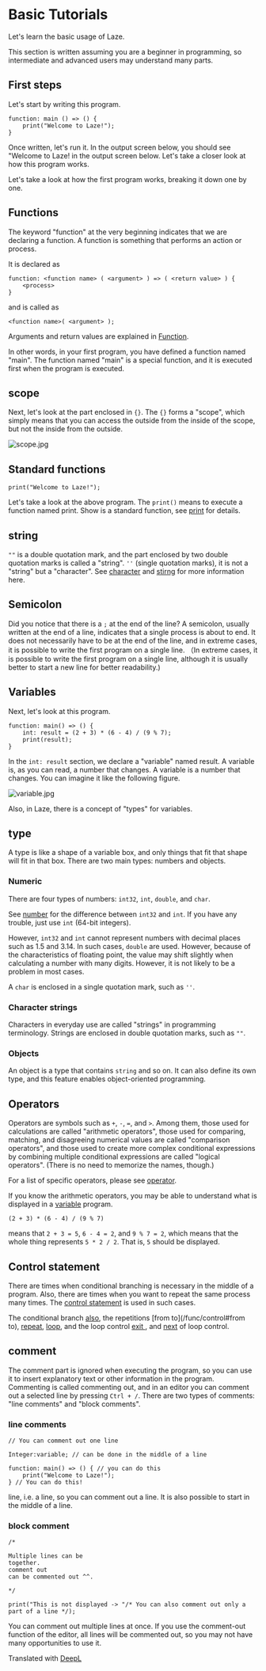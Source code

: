 # Basic Tutorials

Let's learn the basic usage of Laze.

This section is written assuming you are a beginner in programming, so intermediate and advanced users may understand many parts.

## First steps

Let's start by writing this program.

```
function: main () => () {
	print("Welcome to Laze!");
}
```

Once written, let's run it. In the output screen below, you should see "Welcome to Laze! in the output screen below. Let's take a closer look at how this program works.

Let's take a look at how the first program works, breaking it down one by one.

## Functions

The keyword "function" at the very beginning indicates that we are declaring a function. A function is something that performs an action or process.

It is declared as

```
function: <function name> ( <argument> ) => ( <return value> ) {
	<process> 
}
```

and is called as

```
<function name>( <argument> );
```

Arguments and return values are explained in [Function](/func/function).

In other words, in your first program, you have defined a function named "main". The function named "main" is a special function, and it is executed first when the program is executed.

## scope

Next, let's look at the part enclosed in `{}`. The `{}` forms a "scope", which simply means that you can access the outside from the inside of the scope, but not the inside from the outside.

![scope.jpg](/img/docs/en/scope.jpg)

## Standard functions

```
print("Welcome to Laze!");
```

Let's take a look at the above program. The `print()` means to execute a function named print. Show is a standard function, see [print](/func/functions/print) for details.

## string

`""` is a double quotation mark, and the part enclosed by two double quotation marks is called a "string". `''` (single quotation marks), it is not a "string" but a "character". See [character](/func/char) and [stirng](/func/string) for more information here.

## Semicolon

Did you notice that there is a `;` at the end of the line? A semicolon, usually written at the end of a line, indicates that a single process is about to end. It does not necessarily have to be at the end of the line, and in extreme cases, it is possible to write the first program on a single line. （In extreme cases, it is possible to write the first program on a single line, although it is usually better to start a new line for better readability.)

## Variables

Next, let's look at this program.

```
function: main() => () {
	int: result = (2 + 3) * (6 - 4) / (9 % 7);
	print(result);
} 
```

In the `int: result` section, we declare a "variable" named result. A variable is, as you can read, a number that changes. A variable is a number that changes. You can imagine it like the following figure.

![variable.jpg](/img/docs/en/variable.jpg)

Also, in Laze, there is a concept of "types" for variables.

## type

A type is like a shape of a variable box, and only things that fit that shape will fit in that box. There are two main types: numbers and objects.

### Numeric

There are four types of numbers: `int32`, `int`, `double`, and `char`.

See [number](/func/number) for the difference between `int32` and `int`. If you have any trouble, just use `int` (64-bit integers).

However, `int32` and `int` cannot represent numbers with decimal places such as 1.5 and 3.14. In such cases, `double` are used.
However, because of the characteristics of floating point, the value may shift slightly when calculating a number with many digits. However, it is not likely to be a problem in most cases.

A `char` is enclosed in a single quotation mark, such as `''`.

### Character strings

Characters in everyday use are called "strings" in programming terminology. Strings are enclosed in double quotation marks, such as `""`.

### Objects

An object is a type that contains `string` and so on. It can also define its own type, and this feature enables object-oriented programming.

## Operators

Operators are symbols such as `+`, `-`, `=`, and `>`. Among them, those used for calculations are called "arithmetic operators", those used for comparing, matching, and disagreeing numerical values are called "comparison operators", and those used to create more complex conditional expressions by combining multiple conditional expressions are called "logical operators". (There is no need to memorize the names, though.)

For a list of specific operators, please see [operator](/func/operator).

If you know the arithmetic operators, you may be able to understand what is displayed in a [variable](#Variables) program.

```
(2 + 3) * (6 - 4) / (9 % 7)
```

means that `2 + 3 = 5`, `6 - 4 = 2`, and `9 % 7 = 2`, which means that the whole thing represents `5 * 2 / 2`. That is, `5` should be displayed.

## Control statement

There are times when conditional branching is necessary in the middle of a program. Also, there are times when you want to repeat the same process many times. The [control statement](/func/control) is used in such cases.

The conditional branch [also](/func/control#if), the repetitions [from to](/func/control#from to), [repeat](/func/control#repeat), [loop](/func/control#loop), and the loop control [exit ](/func/control#exit), and [next](/func/control#next) of loop control.

## comment

The comment part is ignored when executing the program, so you can use it to insert explanatory text or other information in the program. Commenting is called commenting out, and in an editor you can comment out a selected line by pressing `Ctrl + /`. There are two types of comments: "line comments" and "block comments".

### line comments

```
// You can comment out one line

Integer:variable; // can be done in the middle of a line

function: main() => () { // you can do this
	print("Welcome to Laze!");
} // You can do this!
```

line, i.e. a line, so you can comment out a line. It is also possible to start in the middle of a line.

### block comment

```
/*

Multiple lines can be
together.
comment out
can be commented out ^^.

*/

print("This is not displayed -> "/* You can also comment out only a part of a line */);
```

You can comment out multiple lines at once. If you use the comment-out function of the editor, all lines will be commented out, so you may not have many opportunities to use it.

Translated with [DeepL](https://www.deepl.com/translator)
